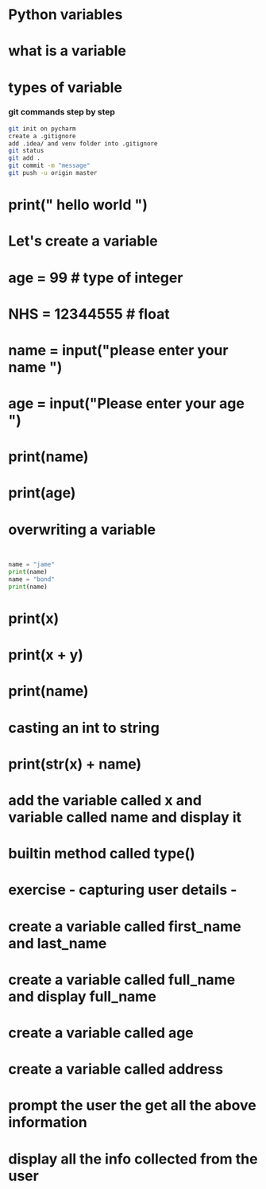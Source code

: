 # Python variables
# what is a variable
# types of variable 

### git commands step by step
```bash
git init on pycharm
create a .gitignore
add .idea/ and venv folder into .gitignore
git status
git add .
git commit -m "message"
git push -u origin master
```
# print(" hello world ")

# Let's create a variable

# age = 99 # type of integer
# NHS = 12344555 # float
#
# name = input("please enter your name ")
# age = input("Please enter your age ")
# print(name)
# print(age)

# overwriting a variable
```python


name = "jame"
print(name)
name = "bond"
print(name)
```
#
#
# print(x)
# print(x + y)
# print(name)
#
# casting an int to string
# print(str(x) + name)
#
# add the variable called x and variable called name and display it
#
# builtin method called type()

# exercise - capturing user details -

# create a variable called first_name and last_name

# create a variable called full_name and display full_name

# create a variable called age 

# create a variable called address

# prompt the user the get all the above information

# display all the info collected from the user